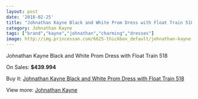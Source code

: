 ```yaml
---
layout: post
date: '2018-02-25'
title: "Johnathan Kayne Black and White Prom Dress with Float Train 518"
category: Johnathan Kayne
tags: ["brand","kayne","johnathan","charming","dresses"]
image: http://img.princessan.com/6625-thickbox_default/johnathan-kayne-black-and-white-prom-dress-with-float-train-518.jpg
---
```

Johnathan Kayne Black and White Prom Dress with Float Train 518

On Sales: **$439.994**
<a href="https://www.princessan.com/en/johnathan-kayne/3022-johnathan-kayne-black-and-white-prom-dress-with-float-train-518.html"><amp-img layout="responsive" width="600" height="600" src="//img.princessan.com/6625-thickbox_default/johnathan-kayne-black-and-white-prom-dress-with-float-train-518.jpg" alt="Johnathan Kayne Black and White Prom Dress with Float Train 518 0" /></a>
<a href="https://www.princessan.com/en/johnathan-kayne/3022-johnathan-kayne-black-and-white-prom-dress-with-float-train-518.html"><amp-img layout="responsive" width="600" height="600" src="//img.princessan.com/6627-thickbox_default/johnathan-kayne-black-and-white-prom-dress-with-float-train-518.jpg" alt="Johnathan Kayne Black and White Prom Dress with Float Train 518 1" /></a>
<a href="https://www.princessan.com/en/johnathan-kayne/3022-johnathan-kayne-black-and-white-prom-dress-with-float-train-518.html"><amp-img layout="responsive" width="600" height="600" src="//img.princessan.com/6626-thickbox_default/johnathan-kayne-black-and-white-prom-dress-with-float-train-518.jpg" alt="Johnathan Kayne Black and White Prom Dress with Float Train 518 2" /></a>

Buy it: [Johnathan Kayne Black and White Prom Dress with Float Train 518](https://www.princessan.com/en/johnathan-kayne/3022-johnathan-kayne-black-and-white-prom-dress-with-float-train-518.html "Johnathan Kayne Black and White Prom Dress with Float Train 518")

View more: [Johnathan Kayne](https://www.princessan.com/en/25-johnathan-kayne "Johnathan Kayne")